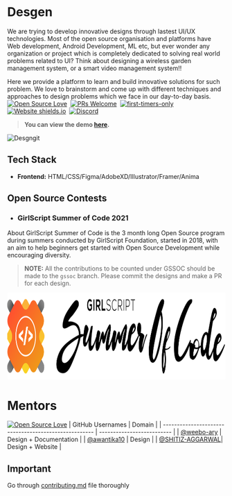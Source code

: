 # Desgen
We are trying to develop innovative designs through lastest UI/UX technologies. Most of the open source organisation and platforms have Web development, Android Development, ML etc, but ever wonder any organization or project which is completely dedicated to solving real world problems related to UI? Think about designing a wireless garden management system, or a smart video management system!!

Here we provide a platform to learn and build innovative solutions for such problem. We love to brainstorm and come up with different techniques and approaches to design problems which we face in our day-to-day basis.
[![Open Source Love](https://badges.frapsoft.com/os/v1/open-source.svg?v=102)](https://dribbble.com/Desgen)&nbsp;
[![PRs Welcome](https://img.shields.io/badge/PRs-welcome-brightgreen.svg?style=flat-square)](https://github.com/awantika10/Desgen/)&nbsp;
[![first-timers-only](https://img.shields.io/badge/first--timers--only-friendly-blue.svg?style=flat-square)](https://github.com/awantika10/Desgen/)&nbsp;
[![Website shields.io](https://img.shields.io/website-up-down-green-red/http/shields.io.svg)](https://dribbble.com/Desgen)&nbsp;
[![Discord](https://img.shields.io/badge/Discord-7289DA?style=for-the-badge&logo=discord&logoColor=white)](https://discord.com/invite/nhRVW5GXFV)&nbsp;




> **You can view the demo [here](https://dribbble.com/Desgen).**

![Desgngit](https://user-images.githubusercontent.com/71998138/105863985-777b0f80-6017-11eb-9068-6f5c205ef550.PNG)


## Tech Stack
- **Frontend:** HTML/CSS/Figma/AdobeXD/Illustrator/Framer/Anima

## Open Source Contests
 
- ### GirlScript Summer of Code 2021

About
GirlScript Summer of Code is the 3 month long Open Source program during summers conducted by GirlScript Foundation, started in 2018, with an aim to help beginners get started with Open Source Development while encouraging diversity. 
> **NOTE:** All the contributions to be counted under GSSOC should be made to the `gssoc` branch. 
> Please commit the designs and make a PR for each design.
<div >
<img src="https://raw.githubusercontent.com/GirlScriptSummerOfCode/MentorshipProgram/master/GSsoc%20Type%20Logo%20Black.png" alt="gssoc" height="200" />
  </div>

# Mentors

[![Open Source Love](https://badges.frapsoft.com/os/v2/open-source.svg?v=103)](https://github.com/awantika10/Desgen/) 
| GitHub Usernames                                      | Domain                     |
| ----------------------------------------------------- | -------------------------- |
| [@weebo-ary](https://github.com/weebo-ary)            | Design + Documentation     |
| [@awantika10](https://github.com/awantika10/)         | Design                     |
| [@SHITIZ-AGGARWAL](https://github.com/SHITIZ-AGGARWAL)| Design + Website           |

## Important
Go through [contributing.md](https://github.com/awantika10/Desgen/blob/gssoc/Contribution/CONTRIBUTING.md) file thoroughly

